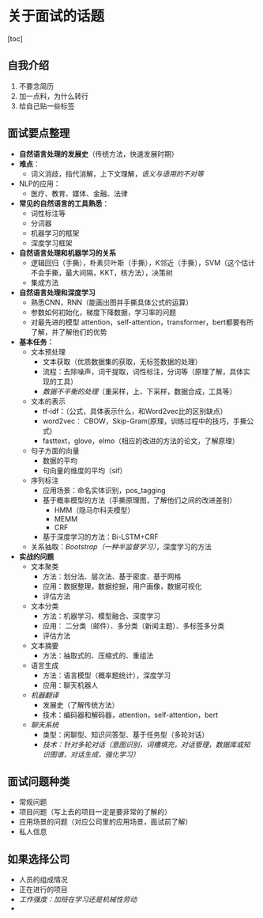 # 关于面试的话题

[toc]



## 自我介绍

1. 不要念简历
2. 加一点料，为什么转行
3. 给自己贴一些标签



## 面试要点整理

* **自然语言处理的发展史**（传统方法，快速发展时期）
* **难点**：
  * 词义消歧，指代消解，上下文理解，*语义与语用的不对等*
* NLP的应用：
  * 医疗、教育、媒体、金融、法律
* **常见的自然语言的工具熟悉**：
  * 词性标注等
  * 分词器
  * 机器学习的框架
  * 深度学习框架
* **自然语言处理和机器学习的关系**
  * 逻辑回归（手撕），朴素贝叶斯（手撕），K邻近（手撕），SVM（这个估计不会手撕，最大间隔，KKT，核方法），决策树
  * 集成方法
* **自然语言处理和深度学习**
  * 熟悉CNN，RNN（能画出图并手撕具体公式的运算）
  * 参数如何初始化，梯度下降数据，学习率的问题
  * 对最先进的模型 attention，self-attention，transformer，bert都要有所了解，并了解他们的优势
* **基本任务：**
  * 文本预处理
    * 文本获取（优质数据集的获取，无标签数据的处理）
    * 流程：去除噪声，词干提取，词性标注，分词等（原理了解，具体实现的工具）
    * *数据不平衡的处理*（重采样，上、下采样，数据合成，工具等）
  * 文本的表示
    * tf-idf：（公式，具体表示什么，和Word2vec比的区别缺点）
    * word2vec： CBOW，Skip-Gram(原理，训练过程中的技巧，手撕公式)
    * fasttext，glove，elmo（相应的改进的方法的论文，了解原理）
  * 句子方面的向量
    * 数据的平均
    * 句向量的维度的平均（sif）
  * 序列标注
    * 应用场景：命名实体识别，pos_tagging
    * 基于概率模型的方法（手撕原理图，了解他们之间的改进差别）
      * HMM（隐马尔科夫模型）
      * MEMM
      * CRF
    * 基于深度学习的方法：Bi-LSTM+CRF
  * 关系抽取：*Bootstrap（一种半监督学习）*，深度学习的方法
* **实战的问题**
  * 文本聚类
    * 方法：划分法、层次法、基于密度、基于网格
    * 应用：数据整理，数据挖掘，用户画像，数据可视化
    * 评估方法
  * 文本分类
    * 方法：机器学习、模型融合、深度学习
    * 应用： 二分类（邮件）、多分类（新闻主题）、多标签多分类
    * 评估方法
  * 文本摘要
    * 方法：抽取式的、压缩式的、重组法
  * 语言生成
    * 方法：语言模型（概率题统计），深度学习
    * 应用：聊天机器人
  * *机器翻译*
    * 发展史（了解传统方法）
    * 技术：编码器和解码器，attention，self-attention，bert
  * *聊天系统*
    * 类型：闲聊型、知识问答型、基于任务型（多轮对话）
    * *技术：针对多轮对话（意图识别，词槽填充，对话管理，数据库或知识图谱，对话生成，强化学习）*



## 面试问题种类

* 常规问题
* 项目问题（写上去的项目一定是要非常的了解的）
* 应用场景的问题（对应公司里的应用场景，面试前了解）
* 私人信息



## 如果选择公司

* 人员的组成情况
* 正在进行的项目
* *工作强度：加班在学习还是机械性劳动*
* 